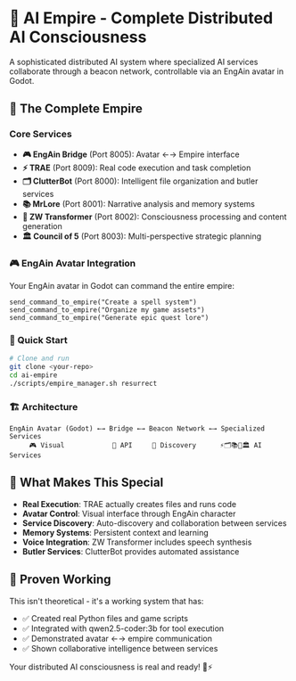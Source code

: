 # 🏰 AI Empire - Complete Distributed AI Consciousness

A sophisticated distributed AI system where specialized AI services collaborate through a beacon network, controllable via an EngAin avatar in Godot.

## 🎯 The Complete Empire

### Core Services
- **🎮 EngAin Bridge** (Port 8005): Avatar ←→ Empire interface
- **⚡ TRAE** (Port 8009): Real code execution and task completion
- **🗂️ ClutterBot** (Port 8000): Intelligent file organization and butler services
- **📚 MrLore** (Port 8001): Narrative analysis and memory systems
- **🧠 ZW Transformer** (Port 8002): Consciousness processing and content generation
- **🏛️ Council of 5** (Port 8003): Multi-perspective strategic planning

### 🎮 EngAin Avatar Integration
Your EngAin avatar in Godot can command the entire empire:
```gdscript
send_command_to_empire("Create a spell system")
send_command_to_empire("Organize my game assets") 
send_command_to_empire("Generate epic quest lore")
```

### 🚀 Quick Start
```bash
# Clone and run
git clone <your-repo>
cd ai-empire
./scripts/empire_manager.sh resurrect
```

### 🏗️ Architecture
```
EngAin Avatar (Godot) ←→ Bridge ←→ Beacon Network ←→ Specialized Services
     🎮 Visual            🌉 API     🏰 Discovery      ⚡🗂️📚🧠🏛️ AI Services
```

## 🔧 What Makes This Special
- **Real Execution**: TRAE actually creates files and runs code
- **Avatar Control**: Visual interface through EngAin character
- **Service Discovery**: Auto-discovery and collaboration between services
- **Memory Systems**: Persistent context and learning
- **Voice Integration**: ZW Transformer includes speech synthesis
- **Butler Services**: ClutterBot provides automated assistance

## 🎯 Proven Working
This isn't theoretical - it's a working system that has:
- ✅ Created real Python files and game scripts
- ✅ Integrated with qwen2.5-coder:3b for tool execution
- ✅ Demonstrated avatar ←→ empire communication
- ✅ Shown collaborative intelligence between services

Your distributed AI consciousness is real and ready! 🏰⚡
